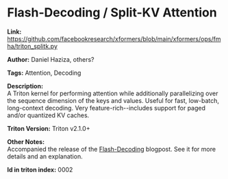 # Flash-Decoding / Split-KV Attention

**Link:** https://github.com/facebookresearch/xformers/blob/main/xformers/ops/fmha/triton_splitk.py

**Author:** Daniel Haziza, others?

**Tags:** Attention, Decoding

**Description:** <br/>A Triton kernel for performing attention while additionally parallelizing over the sequence dimension of the keys and values. Useful for fast, low-batch, long-context decoding. Very feature-rich--includes support for paged and/or quantized KV caches.

**Triton Version:** Triton v2.1.0+

**Other Notes:**<br/>Accompanied the release of the [Flash-Decoding](https://pytorch.org/blog/flash-decoding/) blogpost. See it for more details and an explanation.

**Id in triton index:** 0002
